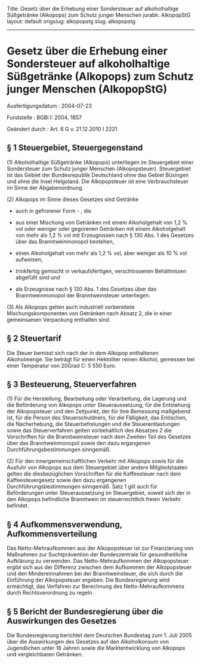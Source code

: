 Title: Gesetz über die Erhebung einer Sondersteuer auf alkoholhaltige Süßgetränke
  (Alkopops) zum Schutz junger Menschen
jurabk: AlkopopStG
layout: default
origslug: alkopopstg
slug: alkopopstg

---

# Gesetz über die Erhebung einer Sondersteuer auf alkoholhaltige Süßgetränke (Alkopops) zum Schutz junger Menschen (AlkopopStG)

Ausfertigungsdatum
:   2004-07-23

Fundstelle
:   BGBl I: 2004, 1857

Geändert durch
:   Art. 6 G v. 21.12.2010 I 2221



## § 1 Steuergebiet, Steuergegenstand

(1) Alkoholhaltige Süßgetränke (Alkopops) unterliegen im Steuergebiet
einer Sondersteuer zum Schutz junger Menschen (Alkopopsteuer).
Steuergebiet ist das Gebiet der Bundesrepublik Deutschland ohne das
Gebiet Büsingen und ohne die Insel Helgoland. Die Alkopopsteuer ist
eine Verbrauchsteuer im Sinne der Abgabenordnung.

(2) Alkopops im Sinne dieses Gesetzes sind Getränke

-   auch in gefrorener Form - , die


-   aus einer Mischung von Getränken mit einem Alkoholgehalt von 1,2 % vol
    oder weniger oder gegorenen Getränken mit einem Alkoholgehalt von mehr
    als 1,2 % vol mit Erzeugnissen nach § 130 Abs. 1 des Gesetzes über das
    Branntweinmonopol bestehen,


-   einen Alkoholgehalt von mehr als 1,2 % vol, aber weniger als 10 % vol
    aufweisen,


-   trinkfertig gemischt in verkaufsfertigen, verschlossenen Behältnissen
    abgefüllt sind und


-   als Erzeugnisse nach § 130 Abs. 1 des Gesetzes über das
    Branntweinmonopol der Branntweinsteuer unterliegen.




(3) Als Alkopops gelten auch industriell vorbereitete
Mischungskomponenten von Getränken nach Absatz 2, die in einer
gemeinsamen Verpackung enthalten sind.


## § 2 Steuertarif

Die Steuer bemisst sich nach der in dem Alkopop enthaltenen
Alkoholmenge. Sie beträgt für einen Hektoliter reinen Alkohol,
gemessen bei einer Temperatur von 20Grad C: 5 550 Euro.


## § 3 Besteuerung, Steuerverfahren

(1) Für die Herstellung, Bearbeitung oder Verarbeitung, die Lagerung
und die Beförderung von Alkopops unter Steueraussetzung, für die
Entstehung der Alkopopsteuer und den Zeitpunkt, der für ihre Bemessung
maßgebend ist, für die Person des Steuerschuldners, für die
Fälligkeit, das Erlöschen, die Nacherhebung, die Steuerbefreiungen und
die Steuerentlastungen sowie das Steuerverfahren gelten vorbehaltlich
des Absatzes 2 die Vorschriften für die Branntweinsteuer nach dem
Zweiten Teil des Gesetzes über das Branntweinmonopol sowie den dazu
ergangenen Durchführungsbestimmungen sinngemäß.

(2) Für den innergemeinschaftlichen Verkehr mit Alkopops sowie für die
Ausfuhr von Alkopops aus dem Steuergebiet über andere Mitgliedstaaten
gelten die diesbezüglichen Vorschriften für die Kaffeesteuer nach dem
Kaffeesteuergesetz sowie den dazu ergangenen Durchführungsbestimmungen
sinngemäß. Satz 1 gilt auch für Beförderungen unter Steueraussetzung
im Steuergebiet, soweit sich der in den Alkopops befindliche
Branntwein im steuerrechtlich freien Verkehr befindet.


## § 4 Aufkommensverwendung, Aufkommensverteilung

Das Netto-Mehraufkommen aus der Alkopopsteuer ist zur Finanzierung von
Maßnahmen zur Suchtprävention der Bundeszentrale für gesundheitliche
Aufklärung zu verwenden. Das Netto-Mehraufkommen der Alkopopsteuer
ergibt sich aus der Differenz zwischen dem Aufkommen der Alkopopsteuer
und den Mindereinnahmen bei der Branntweinsteuer, die sich durch die
Einführung der Alkopopsteuer ergeben. Die Bundesregierung wird
ermächtigt, das Verfahren zur Berechnung des Netto-Mehraufkommens
durch Rechtsverordnung zu regeln.


## § 5 Bericht der Bundesregierung über die Auswirkungen des Gesetzes

Die Bundesregierung berichtet dem Deutschen Bundestag zum 1. Juli 2005
über die Auswirkungen des Gesetzes auf den Alkoholkonsum von
Jugendlichen unter 18 Jahren sowie die Marktentwicklung von Alkopops
und vergleichbaren Getränken.

